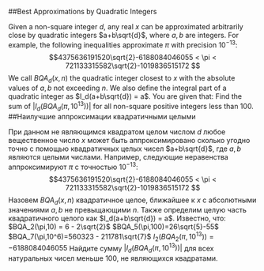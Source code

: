 ##Best Approximations by Quadratic Integers

Given a non-square integer $d$, any real $x$ can be approximated arbitrarily close by quadratic integers $a+b\sqrt{d}$, where $a,b$ are integers. For example, the following inequalities approximate $\pi$ with precision $10^{-13}$:
$$4375636191520\sqrt{2}-6188084046055 < \pi < 721133315582\sqrt{2}-1019836515172 $$ 
We call $BQA_d(x,n)$ the quadratic integer closest to $x$ with the absolute values of $a,b$ not exceeding $n$. We also define the integral part of a quadratic integer as $I_d(a+b\sqrt{d}) = a$.
You are given that:
Find the sum of $|I_d(BQA_d(\pi,10^{13}))|$ for all  non-square positive integers less than 100.
##Наилучшие аппроксимации квадратичными целыми

При данном не являющимся квадратом целом числом $d$ любое вещественное число $x$ может быть аппроксимировано сколько угодно точно с помощью квадратичных целых чисел $a+b\sqrt{d}$, где $a,b$ являются целыми числами. Например, следующие неравенства аппроксимируют $\pi$ с точностью $10^{-13}$:
$$4375636191520\sqrt{2}-6188084046055 < \pi < 721133315582\sqrt{2}-1019836515172 $$ 
Назовем $BQA_d(x,n)$ квадратичное целое, ближайшее к $x$ с абсолютными значениями $a,b$ не превыщающими $n$. Также определим целую часть квадратичного целого как $I_d(a+b\sqrt{d}) = a$.
Известно, что:
$BQA_2(\pi,10) = 6 - 2\sqrt{2}$
$BQA_5(\pi,100)=26\sqrt{5}-55$
$BQA_7(\pi,10^6)=560323 - 211781\sqrt{7}$
$I_2(BQA_2(\pi,10^{13}))=-6188084046055$
Найдите сумму $|I_d(BQA_d(\pi,10^{13}))|$ для всех натуральных чисел меньше 100, не являющихся квадратами.
